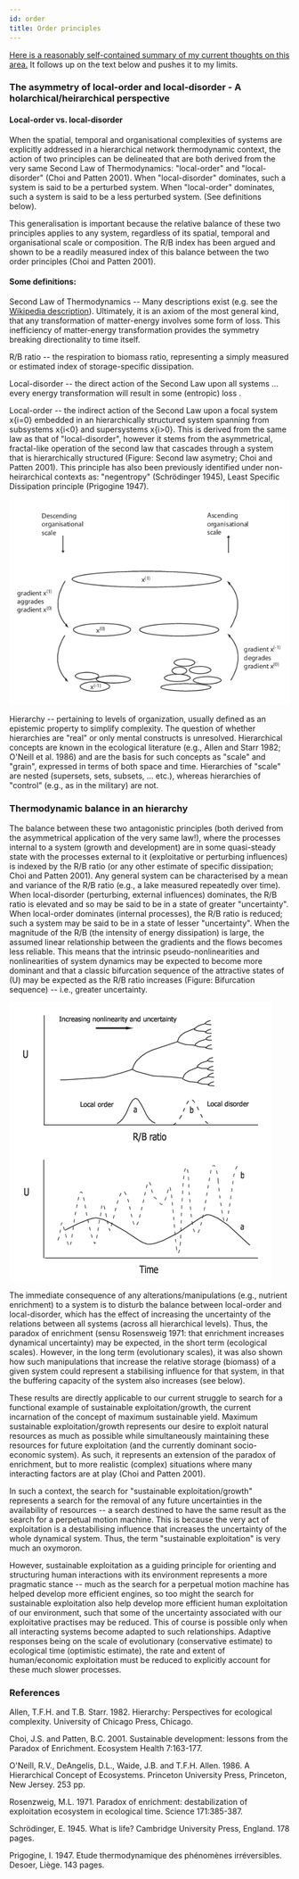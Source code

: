 ```yaml
---
id: order
title: Order principles
---
```


[Here is a reasonably self-contained summary of my current thoughts on this area.](https://www.biorxiv.org/content/10.1101/2023.11.28.569100v5) It follows up on the text below and pushes it to my limits.   


### The asymmetry of local-order and local-disorder - A holarchical/heirarchical perspective

#### Local-order vs. local-disorder

When the spatial, temporal and organisational complexities of systems are explicitly addressed in a hierarchical network thermodynamic context, the action of two principles can be delineated that are both derived from the very same Second Law of Thermodynamics:  "local-order" and "local-disorder" (Choi and Patten 2001). When "local-disorder" dominates, such a system is said to be a perturbed system. When "local-order" dominates, such a system is said to be a less perturbed system. (See definitions below).

This generalisation is important because the relative balance of these two principles applies to any system, regardless of its spatial, temporal and organisational scale or composition. The R/B index has been argued and shown to be a readily measured index of this balance between the two order principles (Choi and Patten 2001).

#### Some definitions: 

Second Law of Thermodynamics -- Many descriptions exist (e.g. see the [Wikipedia description](https://en.wikipedia.org/wiki/Second_law_of_thermodynamics)). Ultimately, it is an axiom of the most general kind, that any transformation of matter-energy involves some form of loss. This inefficiency of matter-energy transformation provides the symmetry breaking directionality to time itself.

R/B ratio -- the respiration to biomass ratio, representing a simply measured or estimated index of storage-specific dissipation.

Local-disorder -- the direct action of the Second Law upon all systems ... every energy transformation will result in some (entropic) loss .

Local-order -- the indirect action of the Second Law upon a focal system x{i=0} embedded in an hierarchically structured system spanning from subsystems x{i<0} and supersystems x{i>0}. This is derived from the same law as that of "local-disorder", however it stems from the asymmetrical, fractal-like operation of the second law that cascades through a system that is hierarchically structured (Figure: Second law asymetry;  Choi and Patten 2001). This principle has also been previously identified under non-heirarchical contexts as: "negentropy" (Schrödinger 1945), Least Specific Dissipation principle (Prigogine 1947).

 

![Figure: Second law asymmetry.](./media/asymmetry.png)
 
Hierarchy -- pertaining to levels of organization, usually defined as an epistemic property to simplify complexity. The question of whether hierarchies are "real" or only mental constructs is  unresolved. Hierarchical concepts are known in the ecological literature (e.g., Allen and Starr 1982; O'Neill et al. 1986) and are the basis for such concepts as "scale" and "grain", expressed in terms of both space and time. Hierarchies of "scale" are nested (supersets, sets, subsets, ... etc.), whereas hierarchies of "control" (e.g., as in the military) are not.
 
### Thermodynamic balance in an hierarchy

The balance between these two antagonistic principles (both derived from the asymmetrical application of the very same law!), where the processes internal to a system (growth and development) are in some quasi-steady state with the processes external to it (exploitative or perturbing influences) is indexed by the R/B ratio (or any other estimate of specific dissipation; Choi and Patten 2001). Any general system can be characterised by a mean and variance of the R/B ratio (e.g., a lake measured repeatedly over time). When local-disorder (perturbing, external influences) dominates, the R/B ratio is elevated and so may be said to be in a state of greater "uncertainty". When local-order dominates (internal processes), the R/B ratio is reduced; such a system may be said to be in a state of lesser "uncertainty". When the magnitude of the R/B (the intensity of energy dissipation) is large, the assumed linear relationship between the gradients and the flows becomes less reliable. This means that the intrinsic pseudo-nonlinearities and nonlinearities of system dynamics may be expected to become more dominant and that a classic bifurcation sequence of the attractive states of (U) may be expected as the R/B ratio increases (Figure: Bifurcation sequence) -- i.e., greater uncertainty.



![Figure: Bifurcation sequence](./media/bifurcation.png) 
 
The immediate consequence of any alterations/manipulations (e.g., nutrient enrichment) to a system is to disturb the balance between local-order and local-disorder, which has the effect of increasing the uncertainty of the relations between all systems (across all hierarchical levels). Thus, the paradox of enrichment (sensu Rosensweig 1971: that enrichment increases dynamical uncertainty) may be expected, in the short term (ecological scales). However, in the long term (evolutionary scales), it was also shown how such manipulations that increase the relative storage (biomass) of a given system could represent a stabilising influence for that system, in that the buffering capacity of the system also increases (see below).

These results are directly applicable to our current struggle to search for a functional example of sustainable exploitation/growth, the current incarnation of the concept of maximum sustainable yield. Maximum sustainable exploitation/growth represents our desire to exploit natural resources as much as possible while simultaneously maintaining these resources for future exploitation (and the currently dominant socio-economic system). As such, it represents an extension of the paradox of enrichment, but to more realistic (complex) situations where many interacting factors are at play (Choi and Patten 2001).

In such a context, the search for "sustainable exploitation/growth" represents a search for the removal of any future uncertainties in the availability of resources -- a search destined to have the same result as the search for a perpetual motion machine. This is because the very act of exploitation is a destabilising influence that increases the uncertainty of the whole dynamical system. Thus, the term "sustainable exploitation" is very much an oxymoron.

However, sustainable exploitation as a guiding principle for orienting and structuring human interactions with its environment represents a more pragmatic stance -- much as the search for a perpetual motion machine has helped develop more efficient engines, so too might the search for sustainable exploitation also help develop more efficient human exploitation of our environment, such that some of the uncertainty associated with our exploitative practises may be reduced. This of course is possible only when all interacting systems become adapted to such relationships. Adaptive responses being on the scale of evolutionary (conservative estimate) to ecological time (optimistic estimate), the rate and extent of human/economic exploitation must be reduced to explicitly account for these much slower processes.
 
### References 

Allen, T.F.H. and T.B. Starr. 1982. Hierarchy: Perspectives for ecological complexity. University of Chicago Press, Chicago.

Choi, J.S. and Patten, B.C. 2001. Sustainable development: lessons from the Paradox of Enrichment. Ecosystem Health 7:163-177.

O'Neill, R.V., DeAngelis, D.L., Waide, J.B. and T.F.H. Allen. 1986. A Hierarchical Concept of Ecosystems. Princeton University Press, Princeton, New Jersey. 253 pp. 

Rosenzweig, M.L. 1971. Paradox of enrichment: destabilization of exploitation ecosystem in ecological time. Science 171:385-387.

Schrödinger, E. 1945. What is life? Cambridge University Press, England. 178 pages.

Prigogine, I. 1947. Etude thermodynamique des phénomènes irréversibles. Desoer, Liège. 143 pages. 


